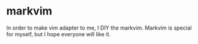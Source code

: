 # markvim
In order to make vim adapter to me, I DIY the markvim.
Markvim is special for myself, but I hope everyone will like it.
